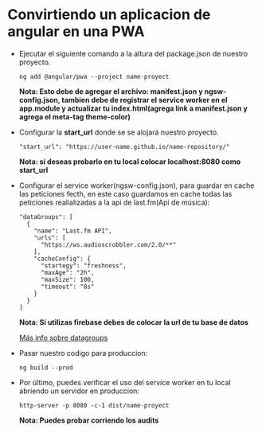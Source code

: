 # Convirtiendo un aplicacion de angular en una PWA

- Ejecutar el siguiente comando a la altura del package.json de nuestro proyecto.

  `ng add @angular/pwa --project name-proyect`

  **Nota: Esto debe de agregar el archivo: manifest.json y ngsw-config.json, tambien debe de registrar el service worker en el app.module y actualizar tu index.html(agrega link a manifest.json y agrega el meta-tag theme-color)**

- Configurar la **start_url** donde se se alojará nuestro proyecto.

  `"start_url": "https://user-name.github.io/name-repository/"`

  **Nota: si deseas probarlo en tu local colocar localhost:8080 como start_url**

- Configurar el service worker(ngsw-config.json), para guardar en cache las peticiones fecth, en este caso guardamos en cache todas las peticiones realializadas a la api de last.fm(Api de música):

      "dataGroups": [
        {
          "name": "Last.fm API",
          "urls": [
            "https://ws.audioscrobbler.com/2.0/**"
          ],
          "cacheConfig": {
            "startegy": "freshness",
            "maxAge": "2h",
            "maxSize": 100,
            "timeout": "8s"
          }
        }
      ]
  
  **Nota: Si utilizas firebase debes de colocar la url de tu base de datos**

  [Más info sobre datagroups](https://angular.io/guide/service-worker-config#datagroups)

- Pasar nuestro codigo para produccion:

  `ng build --prod`

- Por último, puedes verificar el uso del service worker en tu local abriendo un servidor en produccion:

  `http-server -p 8080 -c-1 dist/name-proyect`

  **Nota: Puedes probar corriendo los audits**
